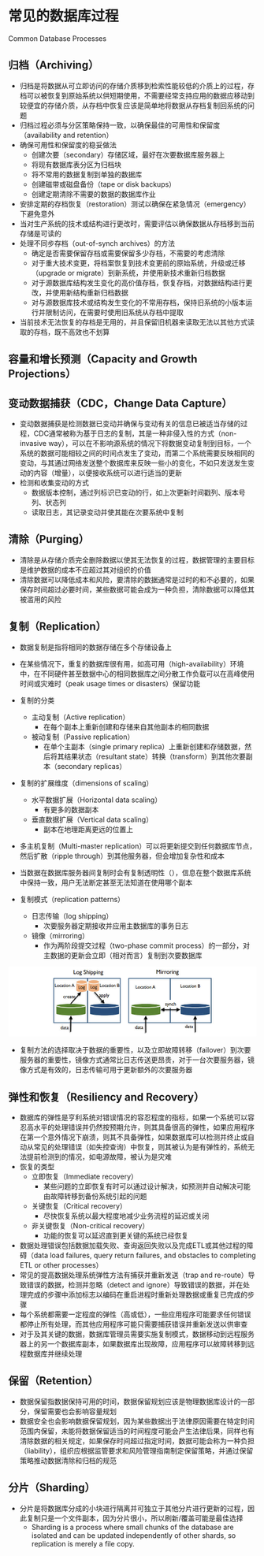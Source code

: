 # 常见的数据库过程

Common Database Processes

## 归档（Archiving）

- 归档是将数据从可立即访问的存储介质移到检索性能较低的介质上的过程，存档可以被恢复到原始系统以供短期使用，不需要经常支持应用的数据应移动到较便宜的存储介质，从存档中恢复应该是简单地将数据从存档复制回系统的问题
- 归档过程必须与分区策略保持一致，以确保最佳的可用性和保留度（availability and retention）
- 确保可用性和保留度的稳妥做法
  - 创建次要（secondary）存储区域，最好在次要数据库服务器上
  - 将现有数据库表分区为归档块
  - 将不常用的数据复制到单独的数据库
  - 创建磁带或磁盘备份（tape or disk backups）
  - 创建定期清除不需要的数据的数据库作业
- 安排定期的存档恢复（restoration）测试以确保在紧急情况（emergency）下避免意外
- 当对生产系统的技术或结构进行更改时，需要评估以确保数据从存档移到当前存储是可读的
- 处理不同步存档（out-of-synch archives）的方法
  - 确定是否需要保留存档或需要保留多少存档，不需要的考虑清除
  - 对于重大技术变更，将档案恢复到技术变更前的原始系统，升级或迁移（upgrade or migrate）到新系统，并使用新技术重新归档数据
  - 对于源数据库结构发生变化的高价值存档，恢复存档，对数据结构进行更改，并使用新结构重新归档数据
  - 对与源数据库技术或结构发生变化的不常用存档，保持旧系统的小版本运行并限制访问，在需要时使用旧系统从存档中提取
- 当前技术无法恢复的存档是无用的，并且保留旧机器来读取无法以其他方式读取的存档，既不高效也不划算

## 容量和增长预测（Capacity and Growth Projections）

## 变动数据捕获（CDC，Change Data Capture）

- 变动数据捕获是检测数据已变动并确保与变动有关的信息已被适当存储的过程，CDC通常被称为基于日志的复制，其是一种非侵入性的方式（non-invasive way），可以在不影响源系统的情况下将数据变动复制到目标，一个系统的数据可能相较之间的时间点发生了变动，而第二个系统需要反映相同的变动，与其通过网络发送整个数据库来反映一些小的变化，不如只发送发生变动的内容（增量），以便接收系统可以进行适当的更新
- 检测和收集变动的方式
  - 数据版本控制，通过列标识已变动的行，如上次更新时间戳列、版本号列、状态列
  - 读取日志，其记录变动并使其能在次要系统中复制

## 清除（Purging）

- 清除是从存储介质完全删除数据以使其无法恢复的过程，数据管理的主要目标是维护数据的成本不应超过其对组织的价值
- 清除数据可以降低成本和风险，要清除的数据通常是过时的和不必要的，如果保存时间超过必要时间，某些数据可能会成为一种负担，清除数据可以降低其被滥用的风险

## 复制（Replication）

- 数据复制是指将相同的数据存储在多个存储设备上
- 在某些情况下，重复的数据库很有用，如高可用（high-availability）环境中，在不同硬件甚至数据中心的相同数据库之间分散工作负载可以在高峰使用时间或灾难时（peak usage times or  disasters）保留功能
- 复制的分类
  - 主动复制（Active replication）
    - 在每个副本上重新创建和存储来自其他副本的相同数据
  - 被动复制（Passive replication）
    - 在单个主副本（single primary replica）上重新创建和存储数据，然后将其结果状态（resultant state）转换（transform）到其他次要副本（secondary replicas）

- 复制的扩展维度（dimensions of scaling）
  - 水平数据扩展（Horizontal data scaling）
    - 有更多的数据副本
  - 垂直数据扩展（Vertical data scaling）
    - 副本在地理距离更远的位置上

- 多主机复制（Multi-master replication）可以将更新提交到任何数据库节点，然后扩散（ripple through）到其他服务器，但会增加复杂性和成本
- 当数据在数据库服务器间复制时会有复制透明性（），信息在整个数据库系统中保持一致，用户无法断定甚至无法知道在使用哪个副本

- 复制模式（replication patterns）
  - 日志传输（log shipping）
    - 次要服务器定期接收并应用主数据库的事务日志
  - 镜像（mirroring）
    - 作为两阶段提交过程（two-phase commit process）的一部分，对主数据的更新会立即（相对而言）复制到次要数据库

![](assets\常见的数据库过程\日志传输和镜像.jpg)

- 复制方法的选择取决于数据的重要性，以及立即故障转移（failover）到次要服务器的重要性，镜像方式通常比日志传送更昂贵，对于一台次要服务器，镜像方式是有效的，日志传输可用于更新额外的次要服务器

## 弹性和恢复（Resiliency and Recovery）

- 数据库的弹性是亨利系统对错误情况的容忍程度的指标，如果一个系统可以容忍高水平的处理错误并仍然按预期允许，则其具备很高的弹性，如果应用程序在第一个意外情况下崩溃，则其不具备弹性，如果数据库可以检测并终止或自动从常见的处理错误（如失控查询）中恢复，则其被认为是有弹性的，系统无法提前检测到的情况，如电源故障，被认为是灾难
- 恢复的类型
  - 立即恢复（Immediate recovery）
    - 某些问题的立即恢复有时可以通过设计解决，如预测并自动解决可能由故障转移到备份系统引起的问题
  - 关键恢复（Critical recovery）
    - 尽快恢复系统以最大程度地减少业务流程的延迟或关闭
  - 非关键恢复（Non-critical recovery）
    - 功能的恢复可以延迟直到更关键的系统已经恢复
- 数据处理错误包括数据加载失败、查询返回失败以及完成ETL或其他过程的障碍（data load failures, query return failures, and obstacles to completing ETL or other processes）
- 常见的提高数据处理系统弹性方法有捕获并重新发送（trap and re-route）导致错误的数据，检测并忽略（detect and ignore）导致错误的数据，并在处理完成的步骤中添加标志以编码在重启进程时重新处理数据或重复已完成的步骤
- 每个系统都需要一定程度的弹性（高或低），一些应用程序可能要求任何错误都停止所有处理，而其他应用程序可能只需要捕获错误并重新发送以供审查
- 对于及其关键的数据，数据库管理员需要实施复制模式，数据移动到远程服务器上的另一个数据库副本，如果数据库出现故障，应用程序可以故障转移到远程数据库并继续处理

## 保留（Retention）

- 数据保留指数据保持可用的时间，数据保留规划应该是物理数据库设计的一部分，保留需要也会影响容量规划
- 数据安全也会影响数据保留规划，因为某些数据出于法律原因需要在特定时间范围内保留，未能将数据保留适当的时间程度可能会产生法律后果，同样也有清除数据的相关规定，如果保存时间超过指定时间，数据可能会称为一种负担（liability），组织应根据监管要求和风险管理指南制定保留策略，并通过保留策略推动数据清除和归档的规范

## 分片（Sharding）

- 分片是将数据库分成的小块进行隔离并可独立于其他分片进行更新的过程，因此复制只是一个文件副本，因为分片很小，所以刷新/覆盖可能是最佳选择
  - Sharding is a process where small chunks of the database are isolated and can be updated independently of other shards, so replication is merely a file copy.